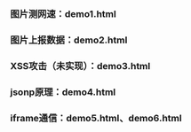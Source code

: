 ### 图片测网速：demo1.html
### 图片上报数据：demo2.html
### XSS攻击（未实现）：demo3.html
### jsonp原理：demo4.html
### iframe通信：demo5.html、demo6.html
